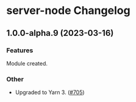 # server-node Changelog

## 1.0.0-alpha.9 (2023-03-16)

### Features

Module created.

### Other

- Upgraded to Yarn 3. ([#705](https://github.com/awslabs/smithy-typescript/pull/705))
